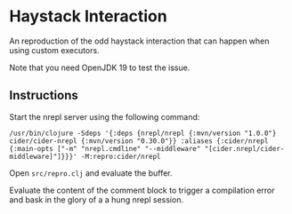# Haystack Interaction

An reproduction of the odd haystack interaction that can happen when using custom executors.

Note that you need OpenJDK 19 to test the issue.


## Instructions

Start the nrepl server using the following command:

```
/usr/bin/clojure -Sdeps '{:deps {nrepl/nrepl {:mvn/version "1.0.0"} cider/cider-nrepl {:mvn/version "0.30.0"}} :aliases {:cider/nrepl {:main-opts ["-m" "nrepl.cmdline" "--middleware" "[cider.nrepl/cider-middleware]"]}}}' -M:repro:cider/nrepl
```

Open `src/repro.clj` and evaluate the buffer.


Evaluate the content of the comment block to trigger a compilation error and bask in the glory of a
a hung nrepl session.
